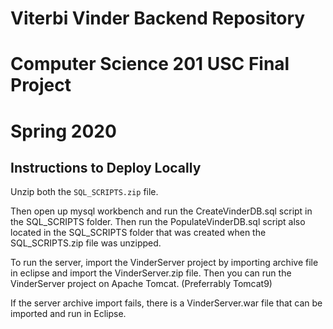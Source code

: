 # Viterbi Vinder Backend Repository
# Computer Science 201 USC Final Project
# Spring 2020

## Instructions to Deploy Locally

Unzip both the `SQL_SCRIPTS.zip` file.

Then open up mysql workbench and run the CreateVinderDB.sql script in the SQL_SCRIPTS folder. Then run the PopulateVinderDB.sql script also located in the SQL_SCRIPTS folder that was created when the SQL_SCRIPTS.zip file was unzipped.

To run the server, import the VinderServer project by importing archive file in eclipse and import the VinderServer.zip file. Then you can run the VinderServer project on Apache Tomcat. (Preferrably Tomcat9)

If the server archive import fails, there is a VinderServer.war file that can be imported and run in Eclipse.